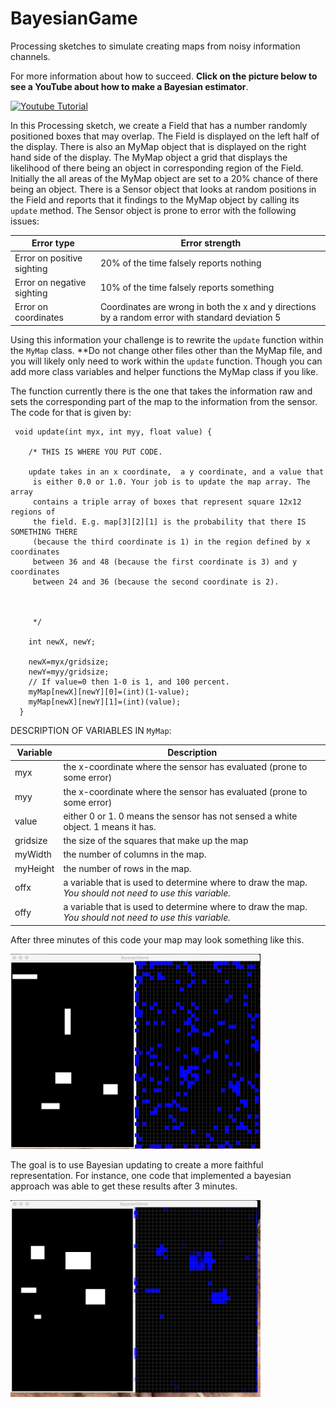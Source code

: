 # BayesianGame
Processing sketches to simulate creating maps from noisy information channels.

For more information about how to succeed. **Click on the picture below to see a YouTube about how to make a Bayesian estimator**.

[![Youtube Tutorial](https://img.youtube.com/vi/dHnxM7jMw6Y/0.jpg)](https://www.youtube.com/watch?v=dHnxM7jMw6Y)

In this Processing sketch, we create a Field that has a number randomly 
positioned boxes that may overlap. The Field is displayed on the left half
of the display. There is also an MyMap object that is displayed on
the right hand side of the display. The MyMap object a grid that displays the
likelihood of there being an object in corresponding region of the Field.
Initially the all areas of the MyMap object are set to a 20% chance of there
being an object. There is a Sensor object that 
looks at random positions in the Field and reports that it findings to the 
MyMap object by calling its ```update``` method. The
Sensor object is prone to error with the following issues:

| Error type | Error strength|
|------------|---------------|
|Error on positive sighting| 20% of the time falsely reports nothing|
|Error on negative sighting| 10% of the time falsely reports something|
|Error on coordinates| Coordinates are wrong in both the x and y directions by a random error with standard deviation 5|

Using this information your challenge is to rewrite the ```update``` function within the ```MyMap``` class. **Do not change other files other than the MyMap 
file, and you will likely only need to work within the ```update``` function. Though you can add more class variables and helper functions the MyMap class if you like. 

The function currently there is the one that 
takes the information raw and sets the corresponding part of the map to the 
information from the sensor. The code for that is given by:

```
 void update(int myx, int myy, float value) {
        
    /* THIS IS WHERE YOU PUT CODE.
    
    update takes in an x coordinate,  a y coordinate, and a value that  
     is either 0.0 or 1.0. Your job is to update the map array. The array 
     contains a triple array of boxes that represent square 12x12 regions of 
     the field. E.g. map[3][2][1] is the probability that there IS SOMETHING THERE 
     (because the third coordinate is 1) in the region defined by x coordinates
     between 36 and 48 (because the first coordinate is 3) and y coordinates 
     between 24 and 36 (because the second coordinate is 2).
    
    

     */

    int newX, newY;

    newX=myx/gridsize;
    newY=myy/gridsize;
    // If value=0 then 1-0 is 1, and 100 percent. 
    myMap[newX][newY][0]=(int)(1-value);
    myMap[newX][newY][1]=(int)(value);
  }
  ```

  DESCRIPTION OF VARIABLES IN ```MyMap```:
    
|Variable| Description|
|--------|------------|
|myx | the x-coordinate where the sensor has evaluated (prone to some error)|
|myy | the x-coordinate where the sensor has evaluated (prone to some error)|
|value | either 0 or 1. 0 means the sensor has not sensed a white object. 1 means it has.|
|gridsize| the size of the squares that make up the map|
|myWidth| the number of columns in the map.|
|myHeight| the number of rows in the map.|
|offx| a variable that is used to determine where to draw the map. *You should not need to use this variable.*|
|offy| a variable that is used to determine where to draw the map. *You should not need to use this variable.*|

  After three minutes of this code your map may look something like this.

  
<img src="https://github.com/Choate-Robotics/BayesianGame/blob/master/threeminuteraw.jpeg" width="400">

  The goal is to use Bayesian updating to create a more faithful representation. For instance, one code that implemented a bayesian approach
  was able to get these results after 3 minutes.

<img src="https://github.com/Choate-Robotics/BayesianGame/blob/master/Threeminutebayesian.jpeg" width="400">
  
